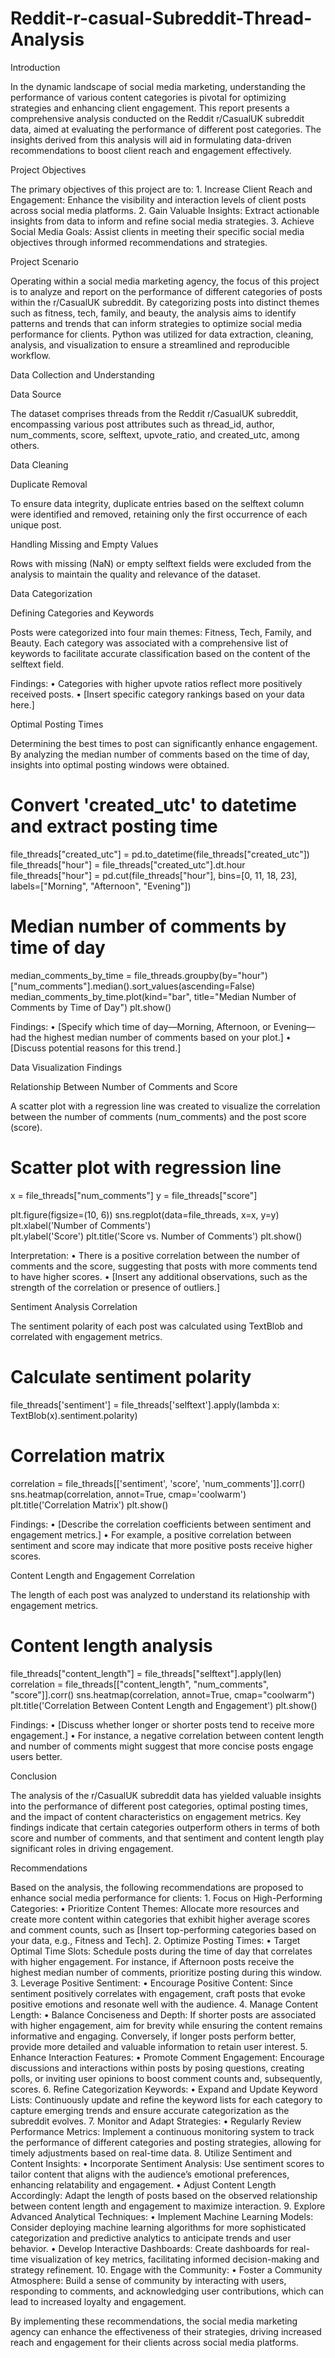 # Reddit-r-casual-Subreddit-Thread-Analysis

Introduction

In the dynamic landscape of social media marketing, understanding the performance of various content categories is pivotal for optimizing strategies and enhancing client engagement. This report presents a comprehensive analysis conducted on the Reddit r/CasualUK subreddit data, aimed at evaluating the performance of different post categories. The insights derived from this analysis will aid in formulating data-driven recommendations to boost client reach and engagement effectively.

Project Objectives

The primary objectives of this project are to:
	1.	Increase Client Reach and Engagement: Enhance the visibility and interaction levels of client posts across social media platforms.
	2.	Gain Valuable Insights: Extract actionable insights from data to inform and refine social media strategies.
	3.	Achieve Social Media Goals: Assist clients in meeting their specific social media objectives through informed recommendations and strategies.

Project Scenario

Operating within a social media marketing agency, the focus of this project is to analyze and report on the performance of different categories of posts within the r/CasualUK subreddit. By categorizing posts into distinct themes such as fitness, tech, family, and beauty, the analysis aims to identify patterns and trends that can inform strategies to optimize social media performance for clients. Python was utilized for data extraction, cleaning, analysis, and visualization to ensure a streamlined and reproducible workflow.

Data Collection and Understanding

Data Source

The dataset comprises threads from the Reddit r/CasualUK subreddit, encompassing various post attributes such as thread_id, author, num_comments, score, selftext, upvote_ratio, and created_utc, among others.

Data Cleaning

Duplicate Removal

To ensure data integrity, duplicate entries based on the selftext column were identified and removed, retaining only the first occurrence of each unique post.

Handling Missing and Empty Values

Rows with missing (NaN) or empty selftext fields were excluded from the analysis to maintain the quality and relevance of the dataset.

Data Categorization

Defining Categories and Keywords

Posts were categorized into four main themes: Fitness, Tech, Family, and Beauty. Each category was associated with a comprehensive list of keywords to facilitate accurate classification based on the content of the selftext field.


Findings:
	•	Categories with higher upvote ratios reflect more positively received posts.
	•	[Insert specific category rankings based on your data here.]

Optimal Posting Times

Determining the best times to post can significantly enhance engagement. By analyzing the median number of comments based on the time of day, insights into optimal posting windows were obtained.

# Convert 'created_utc' to datetime and extract posting time
file_threads["created_utc"] = pd.to_datetime(file_threads["created_utc"])
file_threads["hour"] = file_threads["created_utc"].dt.hour
file_threads["hour"] = pd.cut(file_threads["hour"], bins=[0, 11, 18, 23], labels=["Morning", "Afternoon", "Evening"])

# Median number of comments by time of day
median_comments_by_time = file_threads.groupby(by="hour")["num_comments"].median().sort_values(ascending=False)
median_comments_by_time.plot(kind="bar", title="Median Number of Comments by Time of Day")
plt.show()

Findings:
	•	[Specify which time of day—Morning, Afternoon, or Evening—had the highest median number of comments based on your plot.]
	•	[Discuss potential reasons for this trend.]

Data Visualization Findings

Relationship Between Number of Comments and Score

A scatter plot with a regression line was created to visualize the correlation between the number of comments (num_comments) and the post score (score).

# Scatter plot with regression line
x = file_threads["num_comments"]
y = file_threads["score"]

plt.figure(figsize=(10, 6))
sns.regplot(data=file_threads, x=x, y=y)
plt.xlabel('Number of Comments')  
plt.ylabel('Score') 
plt.title('Score vs. Number of Comments')
plt.show()

Interpretation:
	•	There is a positive correlation between the number of comments and the score, suggesting that posts with more comments tend to have higher scores.
	•	[Insert any additional observations, such as the strength of the correlation or presence of outliers.]

Sentiment Analysis Correlation

The sentiment polarity of each post was calculated using TextBlob and correlated with engagement metrics.

# Calculate sentiment polarity
file_threads['sentiment'] = file_threads['selftext'].apply(lambda x: TextBlob(x).sentiment.polarity)

# Correlation matrix
correlation = file_threads[['sentiment', 'score', 'num_comments']].corr()
sns.heatmap(correlation, annot=True, cmap='coolwarm')
plt.title('Correlation Matrix')
plt.show()

Findings:
	•	[Describe the correlation coefficients between sentiment and engagement metrics.]
	•	For example, a positive correlation between sentiment and score may indicate that more positive posts receive higher scores.

Content Length and Engagement Correlation

The length of each post was analyzed to understand its relationship with engagement metrics.

# Content length analysis
file_threads["content_length"] = file_threads["selftext"].apply(len)
correlation = file_threads[["content_length", "num_comments", "score"]].corr()
sns.heatmap(correlation, annot=True, cmap="coolwarm")
plt.title('Correlation Between Content Length and Engagement')
plt.show()

Findings:
	•	[Discuss whether longer or shorter posts tend to receive more engagement.]
	•	For instance, a negative correlation between content length and number of comments might suggest that more concise posts engage users better.

Conclusion

The analysis of the r/CasualUK subreddit data has yielded valuable insights into the performance of different post categories, optimal posting times, and the impact of content characteristics on engagement metrics. Key findings indicate that certain categories outperform others in terms of both score and number of comments, and that sentiment and content length play significant roles in driving engagement.

Recommendations

Based on the analysis, the following recommendations are proposed to enhance social media performance for clients:
	1.	Focus on High-Performing Categories:
	•	Prioritize Content Themes: Allocate more resources and create more content within categories that exhibit higher average scores and comment counts, such as [Insert top-performing categories based on your data, e.g., Fitness and Tech].
	2.	Optimize Posting Times:
	•	Target Optimal Time Slots: Schedule posts during the time of day that correlates with higher engagement. For instance, if Afternoon posts receive the highest median number of comments, prioritize posting during this window.
	3.	Leverage Positive Sentiment:
	•	Encourage Positive Content: Since sentiment positively correlates with engagement, craft posts that evoke positive emotions and resonate well with the audience.
	4.	Manage Content Length:
	•	Balance Conciseness and Depth: If shorter posts are associated with higher engagement, aim for brevity while ensuring the content remains informative and engaging. Conversely, if longer posts perform better, provide more detailed and valuable information to retain user interest.
	5.	Enhance Interaction Features:
	•	Promote Comment Engagement: Encourage discussions and interactions within posts by posing questions, creating polls, or inviting user opinions to boost comment counts and, subsequently, scores.
	6.	Refine Categorization Keywords:
	•	Expand and Update Keyword Lists: Continuously update and refine the keyword lists for each category to capture emerging trends and ensure accurate categorization as the subreddit evolves.
	7.	Monitor and Adapt Strategies:
	•	Regularly Review Performance Metrics: Implement a continuous monitoring system to track the performance of different categories and posting strategies, allowing for timely adjustments based on real-time data.
	8.	Utilize Sentiment and Content Insights:
	•	Incorporate Sentiment Analysis: Use sentiment scores to tailor content that aligns with the audience’s emotional preferences, enhancing relatability and engagement.
	•	Adjust Content Length Accordingly: Adapt the length of posts based on the observed relationship between content length and engagement to maximize interaction.
	9.	Explore Advanced Analytical Techniques:
	•	Implement Machine Learning Models: Consider deploying machine learning algorithms for more sophisticated categorization and predictive analytics to anticipate trends and user behavior.
	•	Develop Interactive Dashboards: Create dashboards for real-time visualization of key metrics, facilitating informed decision-making and strategy refinement.
	10.	Engage with the Community:
	•	Foster a Community Atmosphere: Build a sense of community by interacting with users, responding to comments, and acknowledging user contributions, which can lead to increased loyalty and engagement.

By implementing these recommendations, the social media marketing agency can enhance the effectiveness of their strategies, driving increased reach and engagement for their clients across social media platforms.
